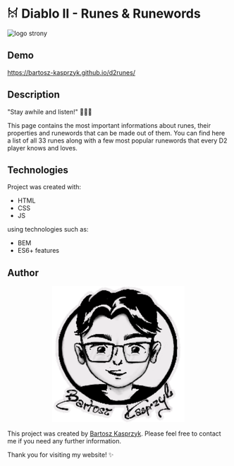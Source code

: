 # <img width="25px" src="/images/icon.png" /> Diablo II - Runes & Runewords

![logo strony](/images/shareCropped.png)

## Demo

https://bartosz-kasprzyk.github.io/d2runes/

## Description

"Stay awhile and listen!" 🧙‍♂️💬

This page contains the most important informations about runes, their properties and runewords that can be made out of them. You can find here a list of all 33 runes along with a few most popular runewords that every D2 player knows and loves.

## Technologies

Project was created with:
* HTML
* CSS
* JS
  
using technologies such as:
* BEM
* ES6+ features

## Author

<p align="center">
  <a href="https://bartosz-kasprzyk.github.io/homepage/">
    <img width="300px" src="/drawingsignature.png" />
  </a>
</p>

This project was created by [Bartosz Kasprzyk](https://github.com/bartosz-kasprzyk). Please feel free to contact me if you need any further information.

Thank you for visiting my website! ✨

